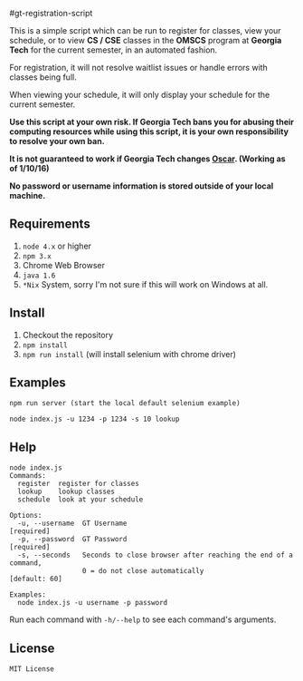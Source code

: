 #gt-registration-script

This is a simple script which can be run to register for classes, view your schedule, or to view **CS / CSE** classes in the **OMSCS** program at **Georgia Tech** for the current semester, in an automated fashion.

For registration, it will not resolve waitlist issues or handle errors with classes being full.

When viewing your schedule, it will only display your schedule for the current semester.

**Use this script at your own risk. If Georgia Tech bans you for abusing their computing resources while using this script, it is your own responsibility to resolve your own ban.**

**It is not guaranteed to work if Georgia Tech changes [Oscar](http://oscar.gatech.edu). (Working as of 1/10/16)**

**No password or username information is stored outside of your local machine.**

## Requirements
1. `node 4.x` or higher
2. `npm 3.x`
3. Chrome Web Browser
4. `java 1.6`
5. `*Nix` System, sorry I'm not sure if this will work on Windows at all.

## Install
1. Checkout the repository
2. `npm install`
3. `npm run install` (will install selenium with chrome driver)


## Examples
```
npm run server (start the local default selenium example)

node index.js -u 1234 -p 1234 -s 10 lookup
```

## Help
```
node index.js
Commands:
  register  register for classes
  lookup    lookup classes
  schedule  look at your schedule

Options:
  -u, --username  GT Username                                         [required]
  -p, --password  GT Password                                         [required]
  -s, --seconds   Seconds to close browser after reaching the end of a command,
                  0 = do not close automatically                   [default: 60]

Examples:
  node index.js -u username -p password

```
Run each command with `-h/--help` to see each command's arguments.

## License

```
MIT License
```
